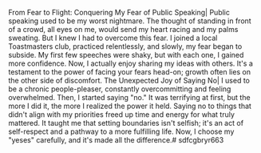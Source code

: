 From Fear to Flight: Conquering My Fear of Public Speaking|  Public speaking used to be my worst nightmare.  The thought of standing in front of a crowd, all eyes on me, would send my heart racing and my palms sweating. But I knew I had to overcome this fear.  I joined a local Toastmasters club, practiced relentlessly, and slowly, my fear began to subside. My first few speeches were shaky, but with each one, I gained more confidence.  Now, I actually enjoy sharing my ideas with others. It's a testament to the power of facing your fears head-on; growth often lies on the other side of discomfort.
The Unexpected Joy of Saying No|  I used to be a chronic people-pleaser, constantly overcommitting and feeling overwhelmed.  Then, I started saying "no." It was terrifying at first, but the more I did it, the more I realized the power it held. Saying no to things that didn't align with my priorities freed up time and energy for what truly mattered.  It taught me that setting boundaries isn't selfish; it's an act of self-respect and a pathway to a more fulfilling life. Now, I choose my "yeses" carefully, and it's made all the difference.# sdfcgbryr663
